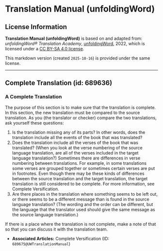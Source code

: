 # Translation Manual (unfoldingWord)

## License Information

**Translation Manual (unfoldingWord)** is based on and adapted from: _unfoldingWord® Translation Academy_, [unfoldingWord](https://unfoldingword.org/utw), 2022, which is licensed under a [CC BY-SA 4.0 license](https://creativecommons.org/licenses/by-sa/4.0/legalcode.en).

This markdown version (created `2025-10-16`) is provided under the same license.



--------------------------------

## Complete Translation (id: 689636)

### A Complete Translation

The purpose of this section is to make sure that the translation is complete. In this section, the new translation must be compared to the source translation. As you (the translator or checker) compare the two translations, ask yourself these questions:

1. Is the translation missing any of its parts? In other words, does the translation include all the events of the book that was translated?
2. Does the translation include all the verses of the book that was translated? (When you look at the verse numbering of the source language translation, are all of the verses included in the target language translation?) Sometimes there are differences in verse numbering between translations. For example, in some translations some verses are grouped together or sometimes certain verses are put in footnotes. Even though there may be these kinds of differences between the source translation and the target translation, the target translation is still considered to be complete. For more information, see Complete Versification.
3. Are there places in the translation where something seems to be left out, or there seems to be a different message than is found in the source language translation? (The wording and the order can be different, but the language that the translator used should give the same message as the source language translation.)

If there is a place where the translation is not complete, make a note of that so that you can discuss it with the translation team.

* **Associated Articles:** Complete Versification (ID: `689675@UWTranslationManual`)

